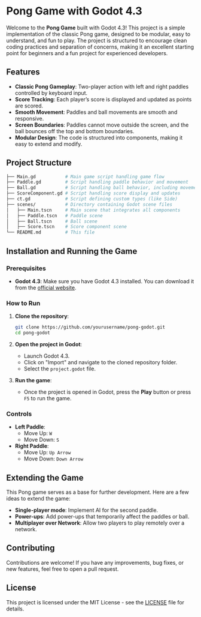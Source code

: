 
# Pong Game with Godot 4.3

Welcome to the **Pong Game** built with Godot 4.3! This project is a simple implementation of the classic Pong game, designed to be modular, easy to understand, and fun to play. The project is structured to encourage clean coding practices and separation of concerns, making it an excellent starting point for beginners and a fun project for experienced developers.

## Features

- **Classic Pong Gameplay**: Two-player action with left and right paddles controlled by keyboard input.
- **Score Tracking**: Each player’s score is displayed and updated as points are scored.
- **Smooth Movement**: Paddles and ball movements are smooth and responsive.
- **Screen Boundaries**: Paddles cannot move outside the screen, and the ball bounces off the top and bottom boundaries.
- **Modular Design**: The code is structured into components, making it easy to extend and modify.

## Project Structure

```bash
├── Main.gd           # Main game script handling game flow
├── Paddle.gd         # Script handling paddle behavior and movement
├── Ball.gd           # Script handling ball behavior, including movement and collision
├── ScoreComponent.gd # Script handling score display and updates
├── ct.gd             # Script defining custom types (like Side)
├── scenes/           # Directory containing Godot scene files
│   ├── Main.tscn     # Main scene that integrates all components
│   ├── Paddle.tscn   # Paddle scene
│   ├── Ball.tscn     # Ball scene
│   ├── Score.tscn    # Score component scene
└── README.md         # This file
```

## Installation and Running the Game

### Prerequisites

- **Godot 4.3**: Make sure you have Godot 4.3 installed. You can download it from the [official website](https://godotengine.org/download).

### How to Run

1. **Clone the repository**:
   ```bash
   git clone https://github.com/yourusername/pong-godot.git
   cd pong-godot
   ```

2. **Open the project in Godot**:
   - Launch Godot 4.3.
   - Click on "Import" and navigate to the cloned repository folder.
   - Select the `project.godot` file.

3. **Run the game**:
   - Once the project is opened in Godot, press the **Play** button or press `F5` to run the game.

### Controls

- **Left Paddle**: 
  - Move Up: `W`
  - Move Down: `S`
- **Right Paddle**:
  - Move Up: `Up Arrow`
  - Move Down: `Down Arrow`

## Extending the Game

This Pong game serves as a base for further development. Here are a few ideas to extend the game:

- **Single-player mode**: Implement AI for the second paddle.
- **Power-ups**: Add power-ups that temporarily affect the paddles or ball.
- **Multiplayer over Network**: Allow two players to play remotely over a network.

## Contributing

Contributions are welcome! If you have any improvements, bug fixes, or new features, feel free to open a pull request.

## License

This project is licensed under the MIT License - see the [LICENSE](LICENSE) file for details.


